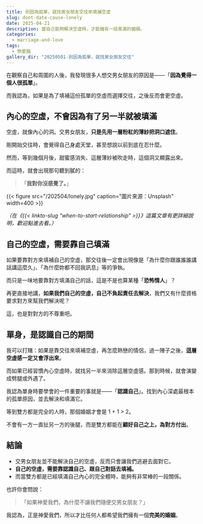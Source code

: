 ```yaml
---
title: 別因為孤單，就找男女朋友交往來填補空虛
slug: dont-date-cause-lonely
date: 2025-04-21
description: 當自己能夠解決空虛時，才能擁有一段美滿的婚姻。
categories:
  - marriage-and-love
tags:
  - 戀愛腦
gallery_dir: "20250501-別因為孤單，就找男女朋友交往"
---
```


在觀察自己和周圍的人後，我發現很多人想交男女朋友的原因是——「**因為覺得一個人很孤單**」。

而我認為，如果是為了填補這份孤單的空虛而選擇交往，之後反而會更空虛。

## 內心的空虛，不會因為有了另一半就被填滿

空虛，就像內心的洞。交男女朋友，**只是先用一層粉紅的薄紗把洞口遮住**。

剛開始交往時，會覺得自己身處天堂，甚至想說以前到底在忍什麼。

然而，等到幾個月後，甜蜜感消失、這層薄紗被吹走時，這個洞又顯露出來。

而這時，就會出現那句聽到膩的：

> 「**我對你沒感覺了。**」

{{< figure src="/202504/lonely.jpg" caption="圖片來源：Unsplash" width=400 >}}

_（在《{{< linkto-slug "when-to-start-relationship" >}}》這篇文章有更詳細說明，歡迎點進去看。）_

## 自己的空虛，需要靠自己填滿

如果要靠對方來填補自己的空虛，那交往後一定會出現像是「為什麼你跟誰誰誰講話講這麼久」、「為什麼妳都不回我訊息」等的爭執。

而只是一味地要靠對方填滿自己的話，這是不是也算某種「**恐怖情人**」？

再更直接地講，**如果我們自己的空虛，自己不負起責任去解決**，我們又有什麼資格要求對方來幫我們解決呢？

這，也是對對方的不尊重吧。

## 單身，是認識自己的期間

我可以打賭：如果是靠交往來填補空虛，再怎麼熱戀的情侶，過一陣子之後，**這層空虛感一定又會浮出來**。

而如果已經習慣內心空虛時，就找另一半來消除這層空虛感。那到時候，就會演變成劈腿或外遇了。

我認為單身時要學會的一件重要的事就是——「**認識自己**」。找到內心深處最根本的孤單原因，並去解決和填滿它。

等到雙方都是完全的人時，那個婚姻才會是 1 + 1 > 2。

不會有一方一直扯另一方的後腿，而是雙方都能在**顧好自己之上，為對方付出**。

## 結論

- 交男女朋友並不能解決自己的空虛，反而只會讓我們逃避去面對它。
- **自己的空虛，需要靠認識自己、跟自己對話去填補。**
- 而當雙方都是已經填滿自己內心的完全體時，能夠有非常棒的一段關係。

也許你會問說：

> 「如果神愛我們，為什麼不讓我們隨便交男女朋友？」

我認為，正是神愛我們，所以才比任何人都希望我們擁有一個**完美的婚姻**。
